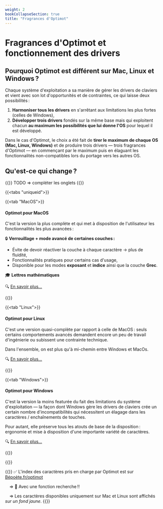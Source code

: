```yaml
---
weight: 2
bookCollapseSection: true
title: "Fragrances d'Optimot"
---
```


# Fragrances d'Optimot et fonctionnement des drivers

## Pourquoi Optimot est différent sur Mac, Linux et Windows ?

Chaque système d'exploitation a sa manière de gérer les drivers de claviers et vient avec son lot d'opportunités et de contraintes, ce qui laisse deux possibilités :

1. **Harmoniser tous les drivers** en s'arrêtant aux limitations les plus fortes (celles de Windows),
2. **Développer trois drivers** fondés sur la même base mais qui exploitent chacun **au maximum les possibilités que lui donne l'OS** pour lequel il est développé.

Dans le cas d'Optimot, le choix a été fait de **tirer le maximum de chaque OS (Mac, Linux, Windows)** et de produire trois drivers — trois fragrances d'Optimot — en commençant par le maximum puis en élaguant les fonctionnalités non-compatibles lors du portage vers les autres OS.


## Qu'est-ce qui change ?

{{<hint danger>}}
TODO ⇒ compléter les onglets
{{</hint>}}

{{<tabs "uniqueid">}}

{{<tab "MacOS">}}
#### Optimot pour MacOS

C'est la version la plus complète et qui met à disposition de l'utilisateur les fonctionnalités les plus avancées :

🔒 **Verrouillage + mode avancé de certaines couches :**

  - Évite de devoir réactiver la couche à chaque caractère →  plus de fluidité,
  - Fonctionnalités pratiques pour certains cas d'usage,
  - Disponible pour les modes **exposant** et **indice** ainsi que la couche **Grec**.

🎓 **Lettres mathématiques**


🔍 [En savoir plus…](optimot_macos)

{{</tab>}}

{{<tab "Linux">}}
#### Optimot pour Linux

C'est une version quasi-complète par rapport à celle de MacOS : seuls certains comportements avancés demandent encore un peu de travail d'ingénierie ou subissent une contrainte technique.

Dans l'ensemble, on est plus qu'à mi-chemin entre Windows et MacOs.

🔍 [En savoir plus…](optimot_linux)

{{</tab>}}

{{<tab "Windows">}}
#### Optimot pour Windows

C'est la version la moins featurée du fait des limitations du système d'exploitation — la façon dont Windows gère les drivers de claviers crée un certain nombre d'incompatibilités qui nécessitent un élagage dans les caractères / enchaînements de touches.

Pour autant, elle préserve tous les atouts de base de la disposition : ergonomie et mise à disposition d'une importante variété de caractères.

🔍 [En savoir plus…](optimot_windows)

{{</tab>}}

{{</tabs>}}


{{<hint info>}}
✅ L'index des caractères pris en charge par Optimot est sur [Bépoète.fr/optimot](https://www.xn--bpote-6rae.fr/optimot)

 ⇒ 🔎 Avec une fonction recherche !!

 ⇒ Les caractères disponibles uniquement sur Mac et Linux sont affichés *sur un fond jaune*.
{{</hint>}}